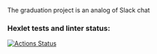 The graduation project is an analog of Slack chat

### Hexlet tests and linter status:
[![Actions Status](https://github.com/lobedima/fullstack-javascript-project-12/actions/workflows/hexlet-check.yml/badge.svg)](https://github.com/lobedima/fullstack-javascript-project-12/actions)